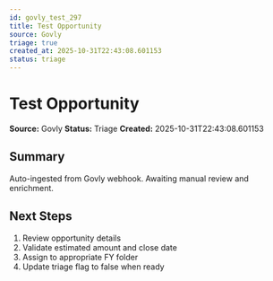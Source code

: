 ```yaml
---
id: govly_test_297
title: Test Opportunity
source: Govly
triage: true
created_at: 2025-10-31T22:43:08.601153
status: triage
---
```


# Test Opportunity

**Source:** Govly
**Status:** Triage
**Created:** 2025-10-31T22:43:08.601153

## Summary

Auto-ingested from Govly webhook. Awaiting manual review and enrichment.

## Next Steps

1. Review opportunity details
2. Validate estimated amount and close date
3. Assign to appropriate FY folder
4. Update triage flag to false when ready

